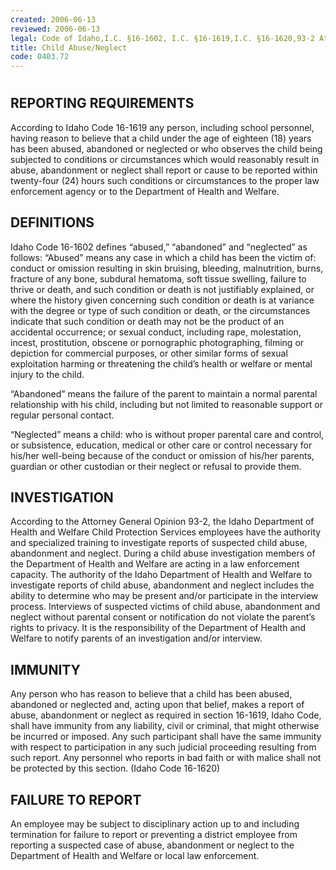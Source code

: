 ```yaml
---
created: 2006-06-13
reviewed: 2006-06-13
legal: Code of Idaho,I.C. §16-1602, I.C. §16-1619,I.C. §16-1620,93-2 Attorney General Opinion,93-2 Attorney General Opinion,
title: Child Abuse/Neglect
code: 0403.72
---
```


#  

## REPORTING REQUIREMENTS

According to Idaho Code 16-1619 any person, including school personnel, having reason to believe that a child under the age of eighteen (18) years has been abused, abandoned or neglected or who observes the child being subjected to conditions or circumstances which would reasonably result in abuse, abandonment or neglect shall report or cause to be reported within twenty-four (24) hours such conditions or circumstances to the proper law enforcement agency or to the Department of Health and Welfare.

## DEFINITIONS

Idaho Code 16-1602 defines “abused,” “abandoned” and “neglected” as follows: “Abused” means any case in which a child has been the victim of: conduct or omission resulting in skin bruising, bleeding, malnutrition, burns, fracture of any bone, subdural hematoma, soft tissue swelling, failure to thrive or death, and such condition or death is not justifiably explained, or where the history given concerning such condition or death is at variance with the degree or type of such condition or death, or the circumstances indicate that such condition or death may not be the product of an accidental occurrence; or sexual conduct, including rape, molestation, incest, prostitution, obscene or pornographic photographing, filming or depiction for commercial purposes, or other similar forms of sexual exploitation harming or threatening the child’s health or welfare or mental injury to the child.

“Abandoned” means the failure of the parent to maintain a normal parental relationship with his child, including but not limited to reasonable support or regular personal contact.

“Neglected” means a child: who is without proper parental care and control, or subsistence, education, medical or other care or control necessary for his/her well-being because of the conduct or omission of his/her parents, guardian or other custodian or their neglect or refusal to provide them.

## INVESTIGATION

According to the Attorney General Opinion 93-2, the Idaho Department of Health and Welfare Child Protection Services employees have the authority and specialized training to investigate reports of suspected child abuse, abandonment and neglect. During a child abuse investigation members of the Department of Health and Welfare are acting in a law enforcement capacity. The authority of the Idaho Department of Health and Welfare to investigate reports of child abuse, abandonment and neglect includes the ability to determine who may be present and/or participate in the interview process. Interviews of suspected victims of child abuse, abandonment and neglect without parental consent or notification do not violate the parent’s rights to privacy. It is the responsibility of the Department of Health and Welfare to notify parents of an investigation and/or interview.

## IMMUNITY

Any person who has reason to believe that a child has been abused, abandoned or neglected and, acting upon that belief, makes a report of abuse, abandonment or neglect as required in section 16-1619, Idaho Code, shall have immunity from any liability, civil or criminal, that might otherwise be incurred or imposed. Any such participant shall have the same immunity with respect to participation in any such judicial proceeding resulting from such report. Any personnel who reports in bad faith or with malice shall not be protected by this section. (Idaho Code 16-1620)

## FAILURE TO REPORT

An employee may be subject to disciplinary action up to and including termination for failure to report or preventing a district employee from reporting a suspected case of abuse, abandonment or neglect to the Department of Health and Welfare or local law enforcement.


